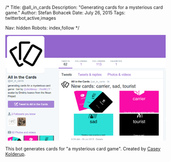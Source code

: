 /*
Title: @all_in_cards
Description: "Generating cards for a mysterious card game."
Author: Stefan Bohacek
Date: July 26, 2015
Tags: twitterbot,active,images

Nav: hidden
Robots: index,follow
*/

[![](/content/bots/twitterbots/images/all_in_cards.png)](https://twitter.com/all_in_cards)

This bot generates cards for "a mysterious card game". Created by [Casey Kolderup](https://twitter.com/ckolderup).